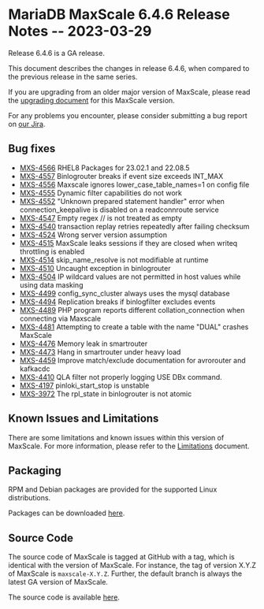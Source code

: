 # MariaDB MaxScale 6.4.6 Release Notes -- 2023-03-29

Release 6.4.6 is a GA release.

This document describes the changes in release 6.4.6, when compared to the
previous release in the same series.

If you are upgrading from an older major version of MaxScale, please read the
[upgrading document](../Upgrading/Upgrading-To-MaxScale-6.md) for
this MaxScale version.

For any problems you encounter, please consider submitting a bug
report on [our Jira](https://jira.mariadb.org/projects/MXS).

## Bug fixes

* [MXS-4566](https://jira.mariadb.org/browse/MXS-4566) RHEL8 Packages for 23.02.1 and 22.08.5
* [MXS-4557](https://jira.mariadb.org/browse/MXS-4557) Binlogrouter breaks if event size exceeds INT_MAX
* [MXS-4556](https://jira.mariadb.org/browse/MXS-4556) Maxscale ignores lower_case_table_names=1 on config file
* [MXS-4555](https://jira.mariadb.org/browse/MXS-4555) Dynamic filter capabilities do not work
* [MXS-4552](https://jira.mariadb.org/browse/MXS-4552) "Unknown prepared statement handler" error when connection_keepalive is disabled on a readconnroute service
* [MXS-4547](https://jira.mariadb.org/browse/MXS-4547) Empty regex // is not treated as empty
* [MXS-4540](https://jira.mariadb.org/browse/MXS-4540) transaction replay retries repeatedly after failing checksum
* [MXS-4524](https://jira.mariadb.org/browse/MXS-4524) Wrong server version assumption
* [MXS-4515](https://jira.mariadb.org/browse/MXS-4515) MaxScale leaks sessions if they are closed when writeq throttling is enabled
* [MXS-4514](https://jira.mariadb.org/browse/MXS-4514) skip_name_resolve is not modifiable at runtime
* [MXS-4510](https://jira.mariadb.org/browse/MXS-4510) Uncaught exception in binlogrouter
* [MXS-4504](https://jira.mariadb.org/browse/MXS-4504) IP wildcard values are  not permitted in host values while using data masking
* [MXS-4499](https://jira.mariadb.org/browse/MXS-4499) config_sync_cluster always uses the mysql database
* [MXS-4494](https://jira.mariadb.org/browse/MXS-4494) Replication breaks if binlogfilter excludes events
* [MXS-4489](https://jira.mariadb.org/browse/MXS-4489) PHP program reports different collation_connection when connecting via Maxscale
* [MXS-4481](https://jira.mariadb.org/browse/MXS-4481) Attempting to create a table with the name "DUAL" crashes MaxScale
* [MXS-4476](https://jira.mariadb.org/browse/MXS-4476) Memory leak in smartrouter
* [MXS-4473](https://jira.mariadb.org/browse/MXS-4473) Hang in smartrouter under heavy load
* [MXS-4459](https://jira.mariadb.org/browse/MXS-4459) Improve match/exclude documentation for avrorouter and kafkacdc
* [MXS-4410](https://jira.mariadb.org/browse/MXS-4410) QLA filter not properly logging USE DBx command.
* [MXS-4197](https://jira.mariadb.org/browse/MXS-4197) pinloki_start_stop is unstable
* [MXS-3972](https://jira.mariadb.org/browse/MXS-3972) The rpl_state in binlogrouter is not atomic

## Known Issues and Limitations

There are some limitations and known issues within this version of MaxScale.
For more information, please refer to the [Limitations](../About/Limitations.md) document.

## Packaging

RPM and Debian packages are provided for the supported Linux distributions.

Packages can be downloaded [here](https://mariadb.com/downloads/#mariadb_platform-mariadb_maxscale).

## Source Code

The source code of MaxScale is tagged at GitHub with a tag, which is identical
with the version of MaxScale. For instance, the tag of version X.Y.Z of MaxScale
is `maxscale-X.Y.Z`. Further, the default branch is always the latest GA version
of MaxScale.

The source code is available [here](https://github.com/mariadb-corporation/MaxScale).
